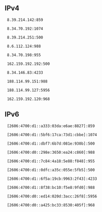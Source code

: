 ## IPv4
```
 8.39.214.142:859
```
```
 8.34.70.192:1074
```
```
 8.39.214.251:500
```
```
 8.6.112.124:988
```
```
 8.34.70.198:955
```
```
 162.159.192.192:500
```
```
 8.34.146.83:4233
```
```
 188.114.99.151:988
```
```
 188.114.99.127:5956
```
```
 162.159.192.120:968
```

## IPv6
```
 [2606:4700:d1::a333:03da:e6ae:8827]:859
```
```
 [2606:4700:d1::5bf6:17ca:73d1:cbbe]:1074
```
```
 [2606:4700:d1::dbf7:6b7d:081e:930b]:500
```
```
 [2606:4700:d0::298e:3650:ea24:c860]:988
```
```
 [2606:4700:d1::7c84:4a18:5e88:f848]:955
```
```
 [2606:4700:d1::0dfc:a35c:055e:5fb5]:500
```
```
 [2606:4700:d1::6f5a:19cb:9963:2f43]:4233
```
```
 [2606:4700:d1::8f38:bc10:f5e8:9fd0]:988
```
```
 [2606:4700:d0::ed14:020d:3acc:26f8]:5956
```
```
 [2606:4700:d0::a425:bc33:8530:405f]:968
```
